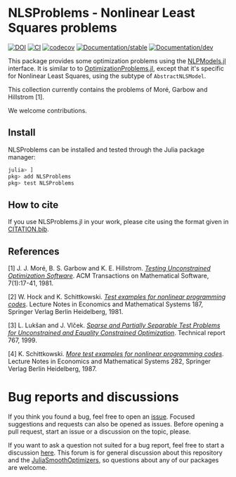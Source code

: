 # NLSProblems - Nonlinear Least Squares problems

[![DOI](https://zenodo.org/badge/DOI/10.5281/zenodo.4605405.svg)](https://doi.org/10.5281/zenodo.4605405)
[![CI](https://github.com/JuliaSmoothOptimizers/NLSProblems.jl/workflows/CI/badge.svg?branch=main)](https://github.com/JuliaSmoothOptimizers/NLSProblems.jl/actions)
[![codecov](https://codecov.io/gh/JuliaSmoothOptimizers/NLSProblems.jl/branch/main/graph/badge.svg)](https://codecov.io/gh/JuliaSmoothOptimizers/NLSProblems.jl)
[![Documentation/stable](https://img.shields.io/badge/docs-stable-blue.svg)](https://JuliaSmoothOptimizers.github.io/NLSProblems.jl/stable)
[![Documentation/dev](https://img.shields.io/badge/docs-dev-blue.svg)](https://JuliaSmoothOptimizers.github.io/NLSProblems.jl/dev)

This package provides some optimization problems using the
[NLPModels.jl](https://github.com/JuliaSmoothOptimizers/NLPModels.jl)
interface. It is similar to to
[OptimizationProblems.jl](https://github.com/JuliaSmoothOptimizers/OptimizationProblems.jl),
except that it's specific for Nonlinear Least Squares, using the subtype
of `AbstractNLSModel`.

This collection currently contains the problems of Moré, Garbow and
Hillstrom [1].

We welcome contributions.

## Install

NLSProblems can be installed and tested through the Julia package manager:

```julia
julia> ]
pkg> add NLSProblems
pkg> test NLSProblems
```

## How to cite

If you use NLSProblems.jl in your work, please cite using the format given in [CITATION.bib](CITATION.bib).

## References

[1] J. J. Moré, B. S. Garbow and K. E. Hillstrom.
[*Testing Unconstrained Optimization Software*](https://doi.org/10.1145/355934.355936).
ACM Transactions on Mathematical Software, 7(1):17-41, 1981.

[2] W. Hock and K. Schittkowski.
[*Test examples for nonlinear programming codes*](https://doi.org/10.1007/978-3-642-48320-2).
Lecture Notes in Economics and Mathematical Systems 187,
Springer Verlag Berlin Heidelberg, 1981.

[3] L. Lukšan and J. Vlček.
[*Sparse and Partially Separable Test Problems for Unconstrained and
Equality Constrained Optimization*](http://hdl.handle.net/11104/0123965).
Technical report 767, 1999.

[4] K. Schittkowski.
[*More test examples for nonlinear programming codes*](https://doi.org/10.1007/978-3-642-61582-5).
Lecture Notes in Economics and Mathematical Systems 282,
Springer Verlag Berlin Heidelberg, 1987.

# Bug reports and discussions

If you think you found a bug, feel free to open an [issue](https://github.com/JuliaSmoothOptimizers/NLSProblems.jl/issues).
Focused suggestions and requests can also be opened as issues. Before opening a pull request, start an issue or a discussion on the topic, please.

If you want to ask a question not suited for a bug report, feel free to start a discussion [here](https://github.com/JuliaSmoothOptimizers/Organization/discussions). This forum is for general discussion about this repository and the [JuliaSmoothOptimizers](https://github.com/JuliaSmoothOptimizers), so questions about any of our packages are welcome.

